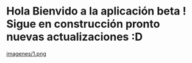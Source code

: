# Hola Bienvido a la aplicación beta ! Sigue en construcción pronto nuevas actualizaciones :D

[imagenes/1.png](imagen1)
